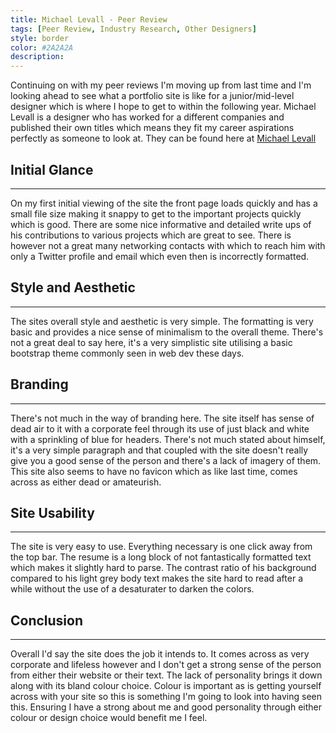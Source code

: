 ```yaml
---
title: Michael Levall - Peer Review
tags: [Peer Review, Industry Research, Other Designers]
style: border
color: #2A2A2A
description: 
---
```

Continuing on with my peer reviews I'm moving up from last time and I'm looking ahead to see what a portfolio site is like for a junior/mid-level designer which is where I hope to get to within the following year. Michael Levall is a designer who has worked for a different companies and published their own titles which means they fit my career aspirations perfectly as someone to look at. They can be found here at [Michael Levall](http://www.michaellevall.com)

## Initial Glance
---
On my first initial viewing of the site the front page loads quickly and has a small file size making it snappy to get to the important projects quickly which is good. There are some nice informative and detailed write ups of his contributions to various projects which are great to see. There is however not a great many networking contacts with which to reach him with only a Twitter profile and email which even then is incorrectly formatted.

## Style and Aesthetic
---
The sites overall style and aesthetic is very simple. The formatting is very basic and provides a nice sense of minimalism to the overall theme. There's not a great deal to say here, it's a very simplistic site utilising a basic bootstrap theme commonly seen in web dev these days.

## Branding
---
There's not much in the way of branding here. The site itself has sense of dead air to it with a corporate feel through its use of just black and white with a sprinkling of blue for headers. There's not much stated about himself, it's a very simple paragraph and that coupled with the site doesn't really give you a good sense of the person and there's a lack of imagery of them. This site also seems to have no favicon which as like last time, comes across as either dead or amateurish.

## Site Usability
---
The site is very easy to use. Everything necessary is one click away from the top bar. The resume is a long block of not fantastically formatted text which makes it slightly hard to parse. The contrast ratio of his background compared to his light grey body text makes the site hard to read after a while without the use of a desaturater to darken the colors.

## Conclusion
---
Overall I'd say the site does the job it intends to. It comes across as very corporate and lifeless however and I don't get a strong sense of the person from either their website or their text. The lack of personality brings it down along with its bland colour choice. Colour is important as is getting yourself across with your site so this is something I'm going to look into having seen this. Ensuring I have a strong about me and good personality through either colour or design choice would benefit me I feel.
